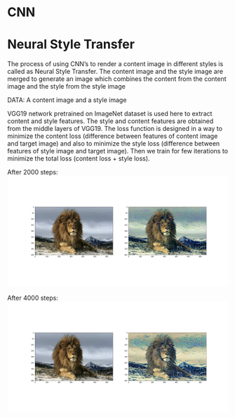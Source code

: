 # CNN

# Neural Style Transfer

The process of using CNN’s to render a content image in different styles is called as Neural Style Transfer.
The content image and the style image are merged to generate an
image which combines the content from the content image and the
style from the style image

DATA: A content image and a style image

VGG19 network pretrained on ImageNet dataset is used here to extract content and style features. The style and content features are obtained from the middle layers of VGG19. The loss function is designed in a way to minimize the content loss (difference between features of content image and target image) and also to minimize the style loss (difference between features of style image and target image). Then we train for few iterations to minimize the total loss (content loss + style loss).

After 2000 steps:
![alt text](https://raw.githubusercontent.com/jayaramanjay97/CNN/master/epoch2000.png)


After 4000 steps:
![alt text](https://raw.githubusercontent.com/jayaramanjay97/CNN/master/epoch4000.png)
